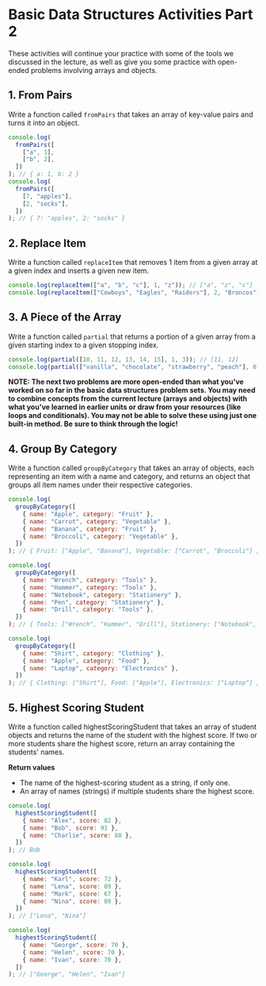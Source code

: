 # Basic Data Structures Activities Part 2

These activities will continue your practice with some of the tools we discussed in the lecture, as well as give you some practice with open-ended problems involving arrays and objects.

## 1. From Pairs

Write a function called `fromPairs` that takes an array of key-value pairs and turns it into an object.

```js
console.log(
  fromPairs([
    ["a", 1],
    ["b", 2],
  ])
); // { a: 1, b: 2 }
console.log(
  fromPairs([
    [7, "apples"],
    [2, "socks"],
  ])
); // { 7: "apples", 2: "socks" }
```

## 2. Replace Item

Write a function called `replaceItem` that removes 1 item from a given array at a given index and inserts a given new item.

```js
console.log(replaceItem(["a", "b", "c"], 1, "z")); // ["a", "z", "c"]
console.log(replaceItem(["Cowboys", "Eagles", "Raiders"], 2, "Broncos")); // ["Cowboys", "Eagles", "Broncos"]
```

## 3. A Piece of the Array

Write a function called `partial` that returns a portion of a given array from a given starting index to a given stopping index.

```js
console.log(partial([10, 11, 12, 13, 14, 15], 1, 3)); // [11, 12]
console.log(partial(["vanilla", "chocolate", "strawberry", "peach"], 0, 2)); // ["vanilla", "chocolate"]
```

**NOTE: The next two problems are more open-ended than what you've worked on so far in the basic data structures problem sets. You may need to combine concepts from the current lecture (arrays and objects) with what you've learned in earlier units or draw from your resources (like loops and conditionals). You may not be able to solve these using just one built-in method. Be sure to think through the logic!**

## 4. Group By Category

Write a function called `groupByCategory` that takes an array of objects, each representing an item with a name and category, and returns an object that groups all item names under their respective categories.

```js
console.log(
  groupByCategory([
    { name: "Apple", category: "Fruit" },
    { name: "Carrot", category: "Vegetable" },
    { name: "Banana", category: "Fruit" },
    { name: "Broccoli", category: "Vegetable" },
  ])
); // { Fruit: ["Apple", "Banana"], Vegetable: ["Carrot", "Broccoli"] }

console.log(
  groupByCategory([
    { name: "Wrench", category: "Tools" },
    { name: "Hammer", category: "Tools" },
    { name: "Notebook", category: "Stationery" },
    { name: "Pen", category: "Stationery" },
    { name: "Drill", category: "Tools" },
  ])
); // { Tools: ["Wrench", "Hammer", "Drill"], Stationery: ["Notebook", "Pen"] }

console.log(
  groupByCategory([
    { name: "Shirt", category: "Clothing" },
    { name: "Apple", category: "Food" },
    { name: "Laptop", category: "Electronics" },
  ])
); // { Clothing: ["Shirt"], Food: ["Apple"], Electronics: ["Laptop"] }
```

## 5. Highest Scoring Student

Write a function called highestScoringStudent that takes an array of student objects and returns the name of the student with the highest score. If two or more students share the highest score, return an array containing the students' names.

**Return values**

- The name of the highest-scoring student as a string, if only one.
- An array of names (strings) if multiple students share the highest score.

```js
console.log(
  highestScoringStudent([
    { name: "Alex", score: 82 },
    { name: "Bob", score: 91 },
    { name: "Charlie", score: 88 },
  ])
); // Bob

console.log(
  highestScoringStudent([
    { name: "Karl", score: 72 },
    { name: "Lena", score: 89 },
    { name: "Mark", score: 67 },
    { name: "Nina", score: 89 },
  ])
); // ["Lena", "Nina"]

console.log(
  highestScoringStudent([
    { name: "George", score: 70 },
    { name: "Helen", score: 70 },
    { name: "Ivan", score: 70 },
  ])
); // ["George", "Helen", "Ivan"]
```
